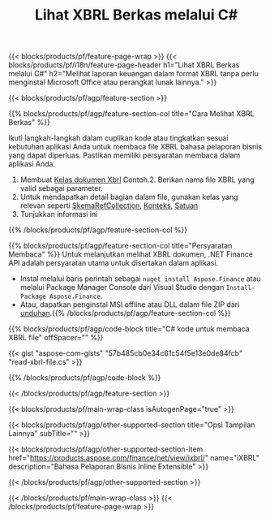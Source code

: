 ﻿---
title: Lihat XBRL Berkas melalui C#
description: Contoh kode untuk XBRL melihat file. Gunakan kode contoh API untuk melihat berkas XBRL kumpulan dalam aplikasi berbasis .NET. 
url: /id/net/view/xbrl/
family: finance
platformtag: net
feature: view
informat: XBRL
outformat: 
otherformats: 
---
{{< blocks/products/pf/feature-page-wrap >}}
{{< blocks/products/pf/i18n/feature-page-header h1="Lihat XBRL Berkas melalui C#" h2="Melihat laporan keuangan dalam format XBRL tanpa perlu menginstal Microsoft Office atau perangkat lunak lainnya." >}}

{{< blocks/products/pf/agp/feature-section >}}

{{% blocks/products/pf/agp/feature-section-col title="Cara Melihat XBRL Berkas" %}}

Ikuti langkah-langkah dalam cuplikan kode atau tingkatkan sesuai kebutuhan aplikasi Anda untuk membaca file XBRL bahasa pelaporan bisnis yang dapat diperluas. Pastikan memiliki persyaratan membaca dalam aplikasi Anda.

1. Membuat [Kelas dokumen Xbrl](https://apireference.aspose.com/finance/net/aspose.finance.xbrl/xbrldocument) Contoh.2. Berikan nama file XBRL yang valid sebagai parameter.
3. Untuk mendapatkan detail bagian dalam file, gunakan kelas yang relevan seperti [SkemaRefCollection](https://apireference.aspose.com/finance/net/aspose.finance.xbrl/schemarefcollection), [Konteks](https://apireference.aspose.com/finance/net/aspose.finance.xbrl/context), [Satuan](https://apireference.aspose.com/finance/net/aspose.finance.xbrl/unit) 
4. Tunjukkan informasi ini

{{% /blocks/products/pf/agp/feature-section-col %}}

{{% blocks/products/pf/agp/feature-section-col title="Persyaratan Membaca" %}}
Untuk melanjutkan melihat XBRL dokumen, .NET Finance API adalah persyaratan utama untuk disertakan dalam aplikasi. 
- Instal melalui baris perintah sebagai ```nuget install Aspose.Finance``` atau melalui Package Manager Console dari Visual Studio dengan ```Install-Package Aspose.Finance```.
- Atau, dapatkan penginstal MSI offline atau DLL dalam file ZIP dari [unduhan](https://downloads.aspose.com/finance/net).{{% /blocks/products/pf/agp/feature-section-col %}}

{{% blocks/products/pf/agp/code-block title="C# kode untuk membaca XBRL file" offSpacer="" %}}

{{< gist "aspose-com-gists" "57b485cb0e34c61c54f5e13e0de84fcb" "read-xbrl-file.cs" >}}

{{% /blocks/products/pf/agp/code-block %}}

{{< /blocks/products/pf/agp/feature-section >}}

{{< blocks/products/pf/main-wrap-class isAutogenPage="true" >}}

{{< blocks/products/pf/agp/other-supported-section title="Opsi Tampilan Lainnya" subTitle="" >}}

{{< blocks/products/pf/agp/other-supported-section-item href="https://products.aspose.com/finance/net/view/ixbrl/" name="iXBRL" description="Bahasa Pelaporan Bisnis Inline Extensible" >}}

{{< /blocks/products/pf/agp/other-supported-section >}}

{{< /blocks/products/pf/main-wrap-class >}}
{{< /blocks/products/pf/feature-page-wrap >}}